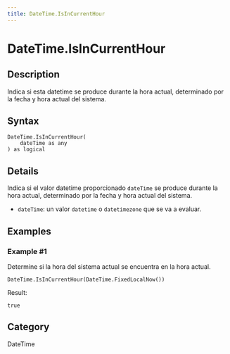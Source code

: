 ```yaml
---
title: DateTime.IsInCurrentHour
---
```


# DateTime.IsInCurrentHour


## Description

Indica si esta datetime se produce durante la hora actual, determinado por la fecha y hora actual del sistema.


## Syntax

```powerquery
DateTime.IsInCurrentHour(
    dateTime as any
) as logical
```


## Details

Indica si el valor datetime proporcionado <code>dateTime</code> se produce durante la hora actual, determinado por la fecha y hora actual del sistema.      <ul>      <li><code>dateTime</code>: un valor <code>datetime</code> o <code>datetimezone</code> que se va a evaluar.</li>      </ul>


## Examples

### Example #1 
Determine si la hora del sistema actual se encuentra en la hora actual.
```powerquery
DateTime.IsInCurrentHour(DateTime.FixedLocalNow())
```

Result: 
```powerquery
true
```




## Category
DateTime
